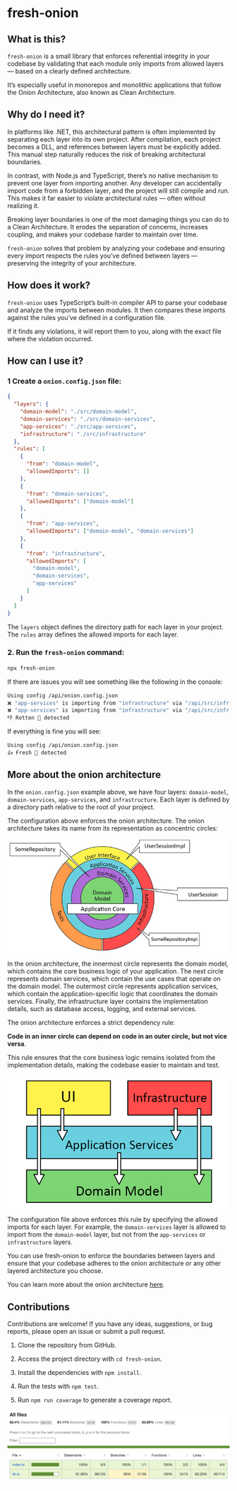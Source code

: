 # fresh-onion

## What is this?

`fresh-onion` is a small library that enforces referential integrity in your codebase by validating that each module only imports from allowed layers — based on a clearly defined architecture.

It’s especially useful in monorepos and monolithic applications that follow the Onion Architecture, also known as Clean Architecture.

## Why do I need it?

In platforms like .NET, this architectural pattern is often implemented by separating each layer into its own project. After compilation, each project becomes a DLL, and references between layers must be explicitly added. This manual step naturally reduces the risk of breaking architectural boundaries.

In contrast, with Node.js and TypeScript, there’s no native mechanism to prevent one layer from importing another. Any developer can accidentally import code from a forbidden layer, and the project will still compile and run. This makes it far easier to violate architectural rules — often without realizing it.

Breaking layer boundaries is one of the most damaging things you can do to a Clean Architecture. It erodes the separation of concerns, increases coupling, and makes your codebase harder to maintain over time.

`fresh-onion` solves that problem by analyzing your codebase and ensuring every import respects the rules you’ve defined between layers — preserving the integrity of your architecture.

## How does it work?

`fresh-onion` uses TypeScript’s built-in compiler API to parse your codebase and analyze the imports between modules. It then compares these imports against the rules you’ve defined in a configuration file.

If it finds any violations, it will report them to you, along with the exact file where the violation occurred.

## How can I use it?

### 1 Create a `onion.config.json` file:

```json
{
  "layers": {
    "domain-model": "./src/domain-model",
    "domain-services": "./src/domain-services",
    "app-services": "./src/app-services",
    "infrastructure": "./src/infrastructure"
  },
  "rules": [
    {
      "from": "domain-model",
      "allowedImports": []
    },
    {
      "from": "domain-services",
      "allowedImports": ["domain-model"]
    },
    {
      "from": "app-services",
      "allowedImports": ["domain-model", "domain-services"]
    },
    {
      "from": "infrastructure",
      "allowedImports": [
        "domain-model",
        "domain-services",
        "app-services"
      ]
    }
  ]
}
```

The `layers` object defines the directory path for each layer in your project. The `rules` array defines the allowed imports for each layer.

### 2. Run the `fresh-onion` command:

```sh
npx fresh-onion
```

If there are issues you will see something like the following in the console:

```sh
Using config /api/onion.config.json
❌ "app-services" is importing from "infrastructure" via "/api/src/infrastructure/auth/jwt.ts"
❌ "app-services" is importing from "infrastructure" via "/api/src/infrastructure/logging.ts"
👎 Rotten 🧅 detected
```

If everything is fine you will see:

```sh
Using config /api/onion.config.json
👍 Fresh 🧅 detected
```

## More about the onion architecture

In the `onion.config.json` example above, we have four layers: `domain-model`, `domain-services`, `app-services`, and `infrastructure`. Each layer is defined by a directory path relative to the root of your project.

The configuration above enforces the onion architecture. The onion architecture takes its name from its representation as concentric circles:

![](https://raw.githubusercontent.com/remojansen/fresh-onion/refs/heads/main/img/onion.jpeg)

In the onion architecture, the innermost circle represents the domain model, which contains the core business logic of your application. The next circle represents domain services, which contain the use cases that operate on the domain model. The outermost circle represents application services, which contain the application-specific logic that coordinates the domain services. Finally, the infrastructure layer contains the implementation details, such as database access, logging, and external services.

The onion architecture enforces a strict dependency rule: 

**Code in an inner circle can depend on code in an outer circle, but not vice versa**. 

This rule ensures that the core business logic remains isolated from the implementation details, making the codebase easier to maintain and test.

![](https://raw.githubusercontent.com/remojansen/fresh-onion/refs/heads/main/img/imports.png)

The configuration file above enforces this rule by specifying the allowed imports for each layer. For example, the `domain-services` layer is allowed to import from the `domain-model` layer, but not from the `app-services` or `infrastructure` layers.

You can use fresh-onion to enforce the boundaries between layers and ensure that your codebase adheres to the onion architecture or any other layered architecture you choose.

You can learn more about the onion architecture [here](https://dev.to/remojansen/implementing-the-onion-architecture-in-nodejs-with-typescript-and-inversifyjs-10ad).

## Contributions

Contributions are welcome! If you have any ideas, suggestions, or bug reports, please open an issue or submit a pull request.

1. Clone the repository from GitHub.

2. Access the project directory with `cd fresh-onion`.

3. Install the dependencies with `npm install`.

4. Run the tests with `npm test`. 

5. Run `npm run coverage` to generate a coverage report.

![](https://raw.githubusercontent.com/remojansen/fresh-onion/refs/heads/main/img/coverage.png)

